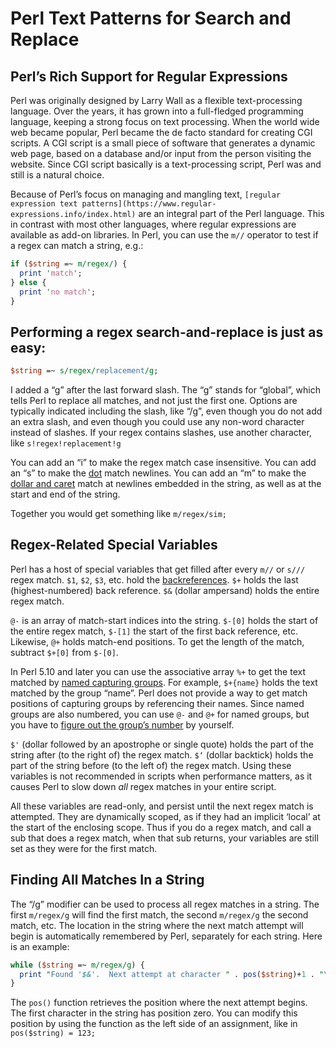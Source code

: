# Perl Text Patterns for Search and Replace

## Perl’s Rich Support for Regular Expressions

Perl was originally designed by Larry Wall as a flexible text-processing language.  Over the years, it has grown into a full-fledged programming language, keeping a strong focus on text processing.  When the world wide web became popular, Perl became the de facto standard for creating CGI scripts.  A CGI script is a small piece of software that generates a dynamic web page, based on a database and/or input from the person visiting the website.  Since CGI script basically is a text-processing script, Perl was and still is a natural choice.

Because of Perl’s focus on managing and mangling text, `[regular expression text patterns](https://www.regular-expressions.info/index.html)` are an integral part of the Perl language.  This in contrast with most other languages, where regular expressions are available as add-on libraries.  In Perl, you can use the `m//` operator to test if a regex can match a string, e.g.:

```perl
if ($string =~ m/regex/) {
  print 'match';
} else {
  print 'no match';
}
```

## Performing a regex search-and-replace is just as easy:

```perl
$string =~ s/regex/replacement/g;
```

I added a “g” after the last forward slash.  The “g” stands for “global”, which tells Perl to replace all matches, and not just the first one.  Options are typically indicated including the slash, like “/g”, even though you do not add an extra slash, and even though you could use any non-word character instead of slashes.  If your regex contains slashes, use another character, like `s!regex!replacement!g`

You can add an “i” to make the regex match case insensitive.  You can add an “s” to make the [dot](https://www.regular-expressions.info/dot.html) match newlines.  You can add an “m” to make the [dollar and caret](ahttps://www.regular-expressions.info/anchors.html) match at newlines embedded in the string, as well as at the start and end of the string.

Together you would get something like `m/regex/sim;`

## Regex-Related Special Variables

Perl has a host of special variables that get filled after every `m//` or `s///` regex match.  `$1`, `$2`, `$3`, etc. hold the [backreferences](https://www.regular-expressions.info/backref.html).  `$+` holds the last (highest-numbered) back reference. `$&` (dollar ampersand) holds the entire regex match.

`@-` is an array of match-start indices into the string.  `$-[0]` holds the start of the entire regex match, `$-[1]` the start of the first back reference, etc.  Likewise, `@+` holds match-end positions.  To get the length of the match, subtract `$+[0]` from `$-[0]`.

In Perl 5.10 and later you can use the associative array `%+` to get the text matched by [named capturing groups](https://www.regular-expressions.info/named.html).  For example, `$+{name}` holds the text matched by the group “name”.  Perl does not provide a way to get match positions of capturing groups by referencing their names.  Since named groups are also numbered, you can use `@-` and `@+` for named groups, but you have to [figure out the group’s number](https://www.regular-expressions.info/named.html#number) by yourself.

`$'` (dollar followed by an apostrophe or single quote) holds the part of the string after (to the right of) the regex match.  `$‘` (dollar backtick) holds the part of the string before (to the left of) the regex match.  Using these variables is not recommended in scripts when performance matters, as it causes Perl to slow down *all* regex matches in your entire script.

All these variables are read-only, and persist until the next regex match is attempted.  They are dynamically scoped, as if they had an implicit ‘local’ at the start of the enclosing scope.  Thus if you do a regex match, and call a sub that does a regex match, when that sub returns, your variables are still set as they were for the first match.

## Finding All Matches In a String

The “/g” modifier can be used to process all regex matches in a string.  The first `m/regex/g` will find the first match, the second `m/regex/g` the second match, etc.  The location in the string where the next match attempt will begin is automatically remembered by Perl, separately for each string.  Here is an example:

```perl
while ($string =~ m/regex/g) {
  print "Found '$&'.  Next attempt at character " . pos($string)+1 . "\n";
}
```

The `pos()` function retrieves the position where the next attempt begins.  The first character in the string has position zero.  You can modify this position by using the function as the left side of an assignment, like in `pos($string) = 123;`